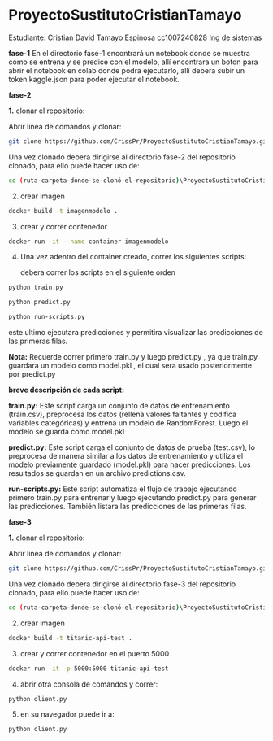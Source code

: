 # ProyectoSustitutoCristianTamayo

Estudiante: Cristian David Tamayo Espinosa cc1007240828
Ing de sistemas

**fase-1**
En el directorio fase-1 encontrará un notebook donde se muestra cómo se entrena y se predice con el modelo, allí encontrara un boton para abrir el notebook en colab donde podra ejecutarlo, allí debera subir un token kaggle.json para poder ejecutar el notebook.

**fase-2**

**1.** clonar el repositorio:

Abrir linea de comandos y clonar:

```bash
git clone https://github.com/CrissPr/ProyectoSustitutoCristianTamayo.git
```

Una vez clonado debera dirigirse al directorio fase-2 del repositorio clonado, para ello puede hacer uso de:

```bash
cd (ruta-carpeta-donde-se-clonó-el-repositorio)\ProyectoSustitutoCristianTamayo\fase-2
```


2. crear imagen

```bash
docker build -t imagenmodelo .
```


3. crear y correr contenedor

```bash
docker run -it --name container imagenmodelo
```


4. Una vez adentro del container creado, correr los siguientes scripts:

   debera correr los scripts en el siguiente orden

```bash
python train.py
```
```bash
python predict.py
```
```bash
python run-scripts.py
```
este ultimo ejecutara predicciones y permitira visualizar las predicciones de las primeras filas.

**Nota:** Recuerde correr primero train.py y luego predict.py , ya que train.py guardara un modelo como model.pkl , el cual sera usado posteriormente por predict.py 

**breve descripción de cada script:**

**train.py:** Este script carga un conjunto de datos de entrenamiento (train.csv), preprocesa los datos (rellena valores faltantes y codifica variables categóricas) y entrena un modelo de RandomForest. Luego el modelo se guarda como model.pkl

**predict.py:** Este script carga el conjunto de datos de prueba (test.csv), lo preprocesa de manera similar a los datos de entrenamiento y utiliza el modelo previamente guardado (model.pkl) para hacer predicciones. Los resultados se guardan en un archivo predictions.csv.

**run-scripts.py:** Este script automatiza el flujo de trabajo ejecutando primero train.py para entrenar y luego ejecutando predict.py para generar las predicciones. También listara las predicciones de las primeras filas.


**fase-3**


**1.** clonar el repositorio:

Abrir linea de comandos y clonar:

```bash
git clone https://github.com/CrissPr/ProyectoSustitutoCristianTamayo.git
```

Una vez clonado debera dirigirse al directorio fase-3 del repositorio clonado, para ello puede hacer uso de:

```bash
cd (ruta-carpeta-donde-se-clonó-el-repositorio)\ProyectoSustitutoCristianTamayo\fase-3
```


2. crear imagen

```bash
docker build -t titanic-api-test .
```


3. crear y correr contenedor en el puerto 5000

```bash
docker run -it -p 5000:5000 titanic-api-test
```


4. abrir otra consola de comandos y correr:

```bash
python client.py
```

5. en su navegador puede ir a:

```bash
python client.py
```



